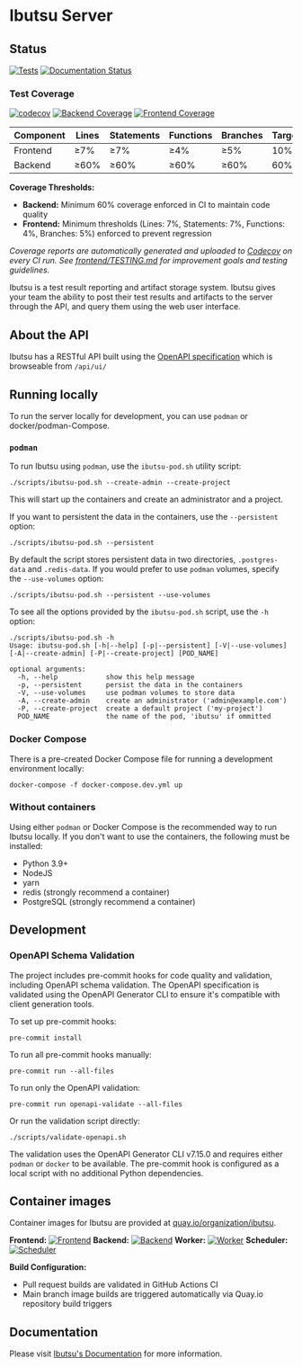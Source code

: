 # Ibutsu Server

## Status

[![Tests](https://github.com/ibutsu/ibutsu-server/actions/workflows/tests.yaml/badge.svg?branch=main)](https://github.com/ibutsu/ibutsu-server/actions/workflows/tests.yaml)
[![Documentation Status](https://readthedocs.org/projects/ibutsu/badge/?version=latest)](https://docs.ibutsu-project.org/en/latest/?badge=latest)

### Test Coverage

[![codecov](https://codecov.io/gh/ibutsu/ibutsu-server/branch/main/graph/badge.svg)](https://codecov.io/gh/ibutsu/ibutsu-server)
[![Backend Coverage](https://codecov.io/gh/ibutsu/ibutsu-server/branch/main/graph/badge.svg?flag=backend)](https://codecov.io/gh/ibutsu/ibutsu-server/tree/main/backend)
[![Frontend Coverage](https://codecov.io/gh/ibutsu/ibutsu-server/branch/main/graph/badge.svg?flag=frontend)](https://codecov.io/gh/ibutsu/ibutsu-server/tree/main/frontend)

| Component | Lines | Statements | Functions | Branches | Target |
|-----------|-------|------------|-----------|----------|--------|
| Frontend  | ≥7%   | ≥7%        | ≥4%       | ≥5%      | 10%    |
| Backend   | ≥60%  | ≥60%       | ≥60%      | ≥60%     | 60%    |

**Coverage Thresholds:**
- **Backend:** Minimum 60% coverage enforced in CI to maintain code quality
- **Frontend:** Minimum thresholds (Lines: 7%, Statements: 7%, Functions: 4%, Branches: 5%) enforced to prevent regression

*Coverage reports are automatically generated and uploaded to [Codecov](https://codecov.io/gh/ibutsu/ibutsu-server) on every CI run. See [frontend/TESTING.md](frontend/TESTING.md) for improvement goals and testing guidelines.*

Ibutsu is a test result reporting and artifact storage system. Ibutsu gives your team the ability to
post their test results and artifacts to the server through the API, and query them using the web
user interface.

## About the API

Ibutsu has a RESTful API built using the [OpenAPI specification](https://github.com/swagger-api/swagger-core/wiki)
which is browseable from `/api/ui/`

## Running locally

To run the server locally for development, you can use `podman` or docker/podman-Compose.

### `podman`

To run Ibutsu using `podman`, use the `ibutsu-pod.sh` utility script:

```console
./scripts/ibutsu-pod.sh --create-admin --create-project
```

This will start up the containers and create an administrator and a project.

If you want to persistent the data in the containers, use the `--persistent` option:

```console
./scripts/ibutsu-pod.sh --persistent
```

By default the script stores persistent data in two directories, `.postgres-data` and `.redis-data`.
If you would prefer to use `podman` volumes, specify the `--use-volumes` option:

```console
./scripts/ibutsu-pod.sh --persistent --use-volumes
```

To see all the options provided by the `ibutsu-pod.sh` script, use the `-h` option:

```console
./scripts/ibutsu-pod.sh -h
Usage: ibutsu-pod.sh [-h|--help] [-p|--persistent] [-V|--use-volumes] [-A|--create-admin] [-P|--create-project] [POD_NAME]

optional arguments:
  -h, --help            show this help message
  -p, --persistent      persist the data in the containers
  -V, --use-volumes     use podman volumes to store data
  -A, --create-admin    create an administrator ('admin@example.com')
  -P, --create-project  create a default project ('my-project')
  POD_NAME              the name of the pod, 'ibutsu' if ommitted

```

### Docker Compose

There is a pre-created Docker Compose file for running a development environment locally:

```console
docker-compose -f docker-compose.dev.yml up
```

### Without containers

Using either `podman` or Docker Compose is the recommended way to run Ibutsu locally. If you don't
want to use the containers, the following must be installed:

- Python 3.9+
- NodeJS
- yarn
- redis (strongly recommend a container)
- PostgreSQL (strongly recommend a container)

## Development

### OpenAPI Schema Validation

The project includes pre-commit hooks for code quality and validation, including OpenAPI schema validation. The OpenAPI specification is validated using the OpenAPI Generator CLI to ensure it's compatible with client generation tools.

To set up pre-commit hooks:

```console
pre-commit install
```

To run all pre-commit hooks manually:

```console
pre-commit run --all-files
```

To run only the OpenAPI validation:

```console
pre-commit run openapi-validate --all-files
```

Or run the validation script directly:

```console
./scripts/validate-openapi.sh
```

The validation uses the OpenAPI Generator CLI v7.15.0 and requires either `podman` or `docker` to be available. The pre-commit hook is configured as a local script with no additional Python dependencies.

## Container images

Container images for Ibutsu are provided at [quay.io/organization/ibutsu](https://quay.io/organization/ibutsu).

**Frontend:**
[![Frontend](https://quay.io/repository/ibutsu/frontend/status "Frontend")](https://quay.io/repository/ibutsu/frontend)
**Backend:**
[![Backend](https://quay.io/repository/ibutsu/backend/status "Backend")](https://quay.io/repository/ibutsu/backend)
**Worker:**
[![Worker](https://quay.io/repository/ibutsu/worker/status "Worker")](https://quay.io/repository/ibutsu/worker)
**Scheduler:**
[![Scheduler](https://quay.io/repository/ibutsu/scheduler/status "Scheduler")](https://quay.io/repository/ibutsu/scheduler)

**Build Configuration:**
- Pull request builds are validated in GitHub Actions CI
- Main branch image builds are triggered automatically via Quay.io repository build triggers


## Documentation

Please visit [Ibutsu's Documentation](https://docs.ibutsu-project.org/) for more information.
